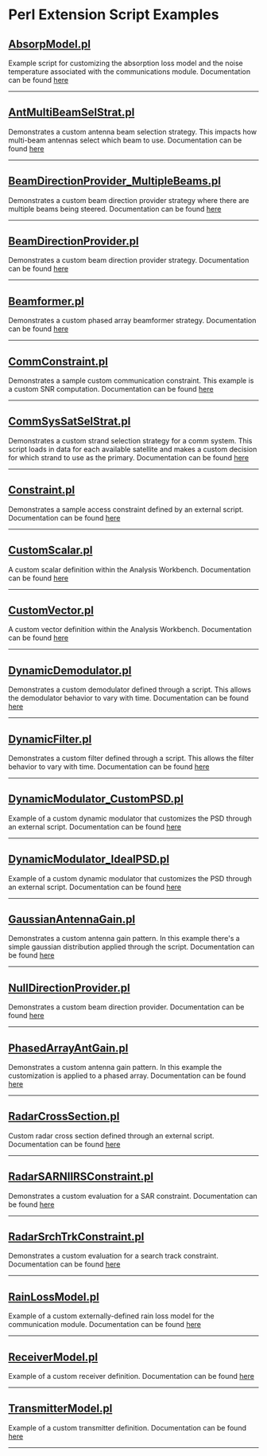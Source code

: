 # Perl Extension Script Examples

## [AbsorpModel.pl](AbsorpModel.pl)

Example script for customizing the absorption loss model and the noise temperature associated with the communications module. Documentation can be found [here](https://help.agi.com/stkdevkit/index.htm#../Subsystems/pluginScripts/Content/commPoints.htm#absorptionloss)

---

## [AntMultiBeamSelStrat.pl](AntMultiBeamSelStrat.pl)

Demonstrates a custom antenna beam selection strategy. This impacts how multi-beam antennas select which beam to use. Documentation can be found [here](https://help.agi.com/stkdevkit/index.htm#../Subsystems/pluginScripts/Content/commPoints.htm#antennaMultibeam)

---

## [BeamDirectionProvider_MultipleBeams.pl](BeamDirectionProvider_MultipleBeams.pl)

Demonstrates a custom beam direction provider strategy where there are multiple beams being steered. Documentation can be found [here](https://help.agi.com/stk/12.2.0/index.htm#../Subsystems/pluginScripts/Content/commPoints.htm#directionprovider)

---

## [BeamDirectionProvider.pl](BeamDirectionProvider.pl)

Demonstrates a custom beam direction provider strategy. Documentation can be found [here](https://help.agi.com/stk/12.2.0/index.htm#../Subsystems/pluginScripts/Content/commPoints.htm#directionprovider)

---

## [Beamformer.pl](Beamformer.pl)

Demonstrates a custom phased array beamformer strategy. Documentation can be found [here](https://help.agi.com/stk/12.2.0/index.htm#../Subsystems/pluginScripts/Content/commPoints.htm#beamformer)

---

## [CommConstraint.pl](CommConstraint.pl)

Demonstrates a sample custom communication constraint. This example is a custom SNR computation. Documentation can be found [here](https://help.agi.com/stkdevkit/index.htm#../Subsystems/pluginScripts/Content/commPoints.htm#commConstraint)

---

## [CommSysSatSelStrat.pl](CommSysSatSelStrat.pl)

Demonstrates a custom strand selection strategy for a comm system. This script loads in data for each available satellite and makes a custom decision for which strand to use as the primary. Documentation can be found [here](https://help.agi.com/stkdevkit/index.htm#../Subsystems/pluginScripts/Content/commPoints.htm#CommSys)

---

## [Constraint.pl](Constraint.pl)

Demonstrates a sample access constraint defined by an external script. Documentation can be found [here](https://help.agi.com/stkdevkit/index.htm#../Subsystems/pluginScripts/Content/accessPoints.htm)

---

## [CustomScalar.pl](CustomScalar.pl)

A custom scalar definition within the Analysis Workbench. Documentation can be found [here](https://help.agi.com/stkdevkit/index.htm#../Subsystems/pluginScripts/Content/vgtPoints.htm#customscalar)

---

## [CustomVector.pl](CustomVector.pl)

A custom vector definition within the Analysis Workbench. Documentation can be found [here](https://help.agi.com/stkdevkit/index.htm#../Subsystems/pluginScripts/Content/vgtPoints.htm#customvector)

---

## [DynamicDemodulator.pl](DynamicDemodulator.pl)

Demonstrates a custom demodulator defined through a script. This allows the demodulator behavior to vary with time. Documentation can be found [here](https://help.agi.com/stkdevkit/index.htm#../Subsystems/pluginScripts/Content/commPoints.htm#Demodulator)

---

## [DynamicFilter.pl](DynamicFilter.pl)

Demonstrates a custom filter defined through a script. This allows the filter behavior to vary with time. Documentation can be found [here](https://help.agi.com/stkdevkit/index.htm#../Subsystems/pluginScripts/Content/commPoints.htm#filter)

---

## [DynamicModulator_CustomPSD.pl](DynamicModulator_CustomPSD.pl)

Example of a custom dynamic modulator that customizes the PSD through an external script. Documentation can be found [here](https://help.agi.com/stkdevkit/index.htm#../Subsystems/pluginScripts/Content/commPoints.htm#Modulation)

---

## [DynamicModulator_IdealPSD.pl](DynamicModulator_IdealPSD.pl)

Example of a custom dynamic modulator that customizes the PSD through an external script. Documentation can be found [here](https://help.agi.com/stkdevkit/index.htm#../Subsystems/pluginScripts/Content/commPoints.htm#Modulation)

---

## [GaussianAntennaGain.pl](GaussianAntennaGain.pl)

Demonstrates a custom antenna gain pattern. In this example there's a simple gaussian distribution applied through the script. Documentation can be found [here](https://help.agi.com/stkdevkit/index.htm#../Subsystems/pluginScripts/Content/commPoints.htm#antennagain)

---

## [NullDirectionProvider.pl](NullDirectionProvider.pl)

Demonstrates a custom beam direction provider. Documentation can be found [here](https://help.agi.com/stk/12.2.0/index.htm#../Subsystems/pluginScripts/Content/commPoints.htm#directionprovider)

---

## [PhasedArrayAntGain.pl](PhasedArrayAntGain.pl)

Demonstrates a custom antenna gain pattern. In this example the customization is applied to a phased array. Documentation can be found [here](https://help.agi.com/stkdevkit/index.htm#../Subsystems/pluginScripts/Content/commPoints.htm#antennagain)

---

## [RadarCrossSection.pl](RadarCrossSection.pl)

Custom radar cross section defined through an external script. Documentation can be found [here](https://help.agi.com/stk/12.2.0/index.htm#../Subsystems/pluginScripts/Content/commPoints.htm#rcs)

---

## [RadarSARNIIRSConstraint.pl](RadarSARNIIRSConstraint.pl)

Demonstrates a custom evaluation for a SAR constraint. Documentation can be found [here](https://help.agi.com/stkdevkit/index.htm#../Subsystems/pluginScripts/Content/commPoints.htm#sar)

---

## [RadarSrchTrkConstraint.pl](RadarSrchTrkConstraint.pl)

Demonstrates a custom evaluation for a search track constraint. Documentation can be found [here](https://help.agi.com/stkdevkit/index.htm#../Subsystems/pluginScripts/Content/commPoints.htm#searchtrack)

---

## [RainLossModel.pl](RainLossModel.pl)

Example of a custom externally-defined rain loss model for the communication module. Documentation can be found [here](https://help.agi.com/stkdevkit/index.htm#../Subsystems/pluginScripts/Content/commPoints.htm#rainloss)

---

## [ReceiverModel.pl](ReceiverModel.pl)

Example of a custom receiver definition. Documentation can be found [here](https://help.agi.com/stkdevkit/index.htm#../Subsystems/pluginScripts/Content/commPoints.htm#rcvr)

---

## [TransmitterModel.pl](TransmitterModel.pl)

Example of a custom transmitter definition. Documentation can be found [here](https://help.agi.com/stkdevkit/index.htm#../Subsystems/pluginScripts/Content/commPoints.htm#xmtr)

---
